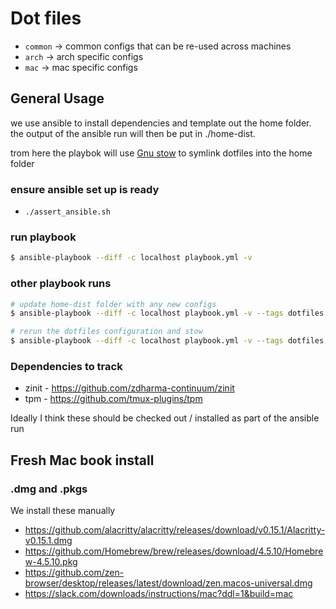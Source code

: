 # Dot files

- `common` -> common configs that can be re-used across machines
- `arch` -> arch specific configs
- `mac` -> mac specific configs

## General Usage

we use ansible to install dependencies and template out the home folder.
the output of the ansible run will then be put in ./home-dist.

trom here the playbok will use [Gnu stow](https://www.gnu.org/software/stow/) to symlink dotfiles into the home folder

### ensure ansible set up is ready

- `./assert_ansible.sh`

### run playbook

```sh
$ ansible-playbook --diff -c localhost playbook.yml -v
```

### other playbook runs

```sh
# update home-dist folder with any new configs
$ ansible-playbook --diff -c localhost playbook.yml -v --tags dotfiles

# rerun the dotfiles configuration and stow
$ ansible-playbook --diff -c localhost playbook.yml -v --tags dotfiles,stow
```

### Dependencies to track

* zinit - https://github.com/zdharma-continuum/zinit
* tpm - https://github.com/tmux-plugins/tpm

Ideally I think these should be checked out / installed as part of the ansible run

## Fresh Mac book install

### .dmg and .pkgs

We install these manually

- https://github.com/alacritty/alacritty/releases/download/v0.15.1/Alacritty-v0.15.1.dmg
- https://github.com/Homebrew/brew/releases/download/4.5.10/Homebrew-4.5.10.pkg
- https://github.com/zen-browser/desktop/releases/latest/download/zen.macos-universal.dmg
- https://slack.com/downloads/instructions/mac?ddl=1&build=mac




